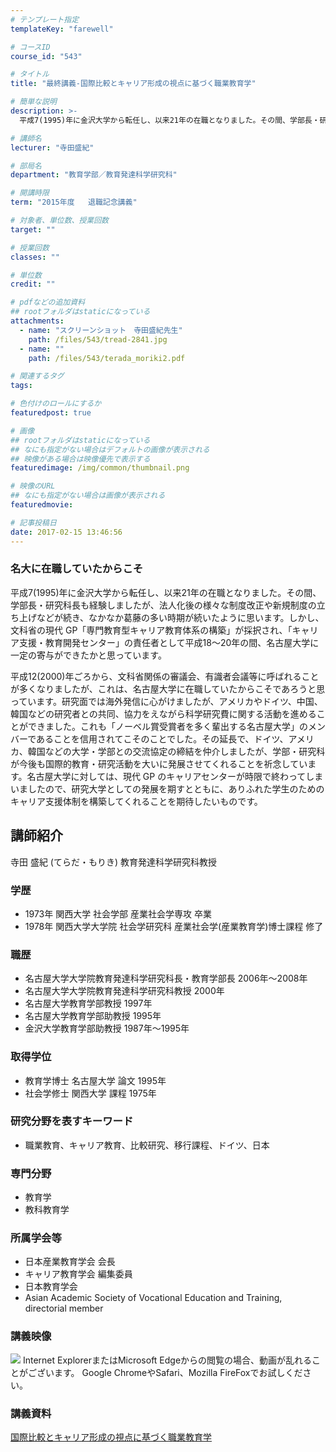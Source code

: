 ```yaml
---
# テンプレート指定
templateKey: "farewell"

# コースID
course_id: "543"

# タイトル
title: "最終講義-国際比較とキャリア形成の視点に基づく職業教育学"

# 簡単な説明
description: >-
  平成7(1995)年に金沢大学から転任し、以来21年の在職となりました。その間、学部長・研究科長も経験しましたが、法人化後の様々な制度改正や新規制度の立ち上げなどが続き、なかなか葛藤の多い時期が続...

# 講師名
lecturer: "寺田盛紀"

# 部局名
department: "教育学部／教育発達科学研究科"

# 開講時限
term: "2015年度	退職記念講義"

# 対象者、単位数、授業回数
target: ""

# 授業回数
classes: ""

# 単位数
credit: ""

# pdfなどの追加資料
## rootフォルダはstaticになっている
attachments: 
  - name: "スクリーンショット　寺田盛紀先生" 
    path: /files/543/tread-2841.jpg
  - name: "" 
    path: /files/543/terada_moriki2.pdf

# 関連するタグ
tags:

# 色付けのロールにするか
featuredpost: true

# 画像
## rootフォルダはstaticになっている
## なにも指定がない場合はデフォルトの画像が表示される
## 映像がある場合は映像優先で表示する
featuredimage: /img/common/thumbnail.png

# 映像のURL
## なにも指定がない場合は画像が表示される
featuredmovie: 

# 記事投稿日
date: 2017-02-15 13:46:56
---
```


### 名大に在職していたからこそ

平成7(1995)年に金沢大学から転任し、以来21年の在職となりました。その間、学部長・研究科長も経験しましたが、法人化後の様々な制度改正や新規制度の立ち上げなどが続き、なかなか葛藤の多い時期が続いたように思います。しかし、文科省の現代 GP「専門教育型キャリア教育体系の構築」が採択され、「キャリア支援・教育開発センター」の責任者として平成18～20年の間、名古屋大学に一定の寄与ができたかと思っています。

平成12(2000)年ごろから、文科省関係の審議会、有識者会議等に呼ばれることが多くなりましたが、これは、名古屋大学に在職していたからこそであろうと思っています。研究面では海外発信に心がけましたが、アメリカやドイツ、中国、韓国などの研究者との共同、協力をえながら科学研究費に関する活動を進めることができました。これも「ノーベル賞受賞者を多く輩出する名古屋大学」のメンバーであることを信用されてこそのことでした。その延長で、ドイツ、アメリカ、韓国などの大学・学部との交流協定の締結を仲介しましたが、学部・研究科が今後も国際的教育・研究活動を大いに発展させてくれることを祈念しています。名古屋大学に対しては、現代 GP のキャリアセンターが時限で終わってしまいましたので、研究大学としての発展を期すとともに、ありふれた学生のためのキャリア支援体制を構築してくれることを期待したいものです。


## 講師紹介

寺田 盛紀 (てらだ・もりき) 教育発達科学研究科教授

### 学歴

* 1973年 関西大学 社会学部 産業社会学専攻 卒業
* 1978年 関西大学大学院 社会学研究科 産業社会学(産業教育学)博士課程 修了

### 職歴

* 名古屋大学大学院教育発達科学研究科長・教育学部長 2006年〜2008年
* 名古屋大学大学院教育発達科学研究科教授 2000年
* 名古屋大学教育学部教授 1997年
* 名古屋大学教育学部助教授 1995年
* 金沢大学教育学部助教授 1987年〜1995年

### 取得学位

* 教育学博士 名古屋大学 論文 1995年
* 社会学修士 関西大学 課程 1975年

### 研究分野を表すキーワード

* 職業教育、キャリア教育、比較研究、移行課程、ドイツ、日本

### 専門分野

* 教育学
* 教科教育学

### 所属学会等

* 日本産業教育学会 会長
* キャリア教育学会 編集委員
* 日本教育学会
* Asian Academic Society of Vocational Education and Training, directorial member


### 講義映像

![](/files/543/tread-2841.jpg) Internet ExplorerまたはMicrosoft Edgeからの閲覧の場合、動画が乱れることがございます。
Google ChromeやSafari、Mozilla FireFoxでお試しください。

### 講義資料

[国際比較とキャリア形成の視点に基づく職業教育学](/files/543/terada_moriki2.pdf) 
